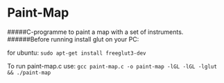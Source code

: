 # Paint-Map
#####C-programme to paint a map with a set of instruments.
######Before running install glut on your PC:

for ubuntu: ```sudo apt-get install freeglut3-dev ```

To run paint-map.c use: ```gcc paint-map.c -o paint-map -lGL -lGL -lglut && ./paint-map```
